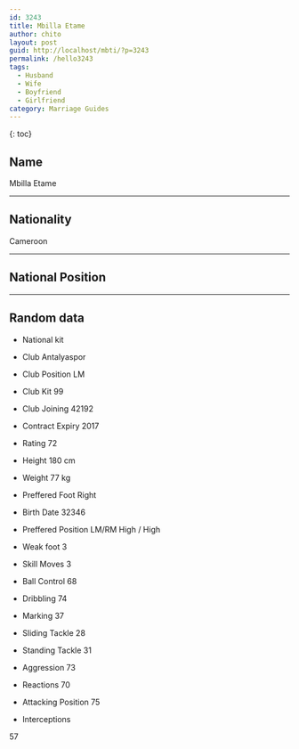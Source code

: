```yaml
---
id: 3243
title: Mbilla Etame
author: chito
layout: post
guid: http://localhost/mbti/?p=3243
permalink: /hello3243
tags:
  - Husband
  - Wife
  - Boyfriend
  - Girlfriend
category: Marriage Guides
---
```



{: toc}


## Name  
Mbilla Etame 

* * *

## Nationality  
Cameroon 

* * *

## National Position 

* * *

## Random data 

  * National kit 
  * Club 
Antalyaspor 

  * Club Position 
LM 

  * Club Kit 
99 

  * Club Joining 
42192 

  * Contract Expiry 
2017 

  * Rating 
72 

  * Height 
180 cm 

  * Weight 
77 kg 

  * Preffered Foot 
Right 

  * Birth Date 
32346 

  * Preffered Position 
LM/RM High / High 

  * Weak foot 
3 

  * Skill Moves 
3 

  * Ball Control 
68 

  * Dribbling 
74 

  * Marking 
37 

  * Sliding Tackle 
28 

  * Standing Tackle 
31 

  * Aggression 
73 

  * Reactions 
70 

  * Attacking Position 
75 

  * Interceptions 

57</ul>